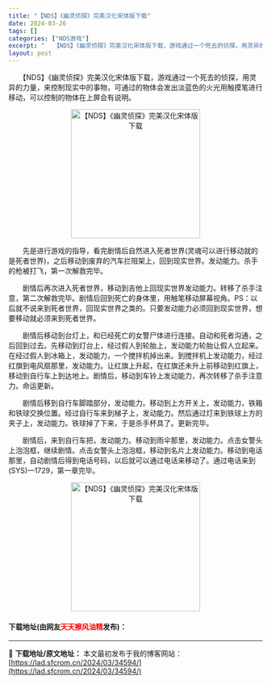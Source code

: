 ```yaml
---
title: "【NDS】《幽灵侦探》完美汉化宋体版下载"
date: 2024-03-26
tags: []
categories: ["NDS游戏"]
excerpt: "　　【NDS】《幽灵侦探》完美汉化宋体版下载，游戏通过一个死去的侦探，用灵异的力量，来控制现实中的事物，可通过的物体会发出淡蓝色的火光用触摸笔进行移动，可以控制的物体在上屏会有说明。 　　先是进行游戏的指导，看完剧情后自然进入死者世界(灵魂可以进行移动就的是死者世界)，之后移动到废弃的汽车拦阻架上，&hellip;"
layout: post
---
```


 <p>　　【NDS】《幽灵侦探》完美汉化宋体版下载，游戏通过一个死去的侦探，用灵异的力量，来控制现实中的事物，可通过的物体会发出淡蓝色的火光用触摸笔进行移动，可以控制的物体在上屏会有说明。</p> <p align="center"><img align="" border="0" src="https://lad.sfcrom.cn/wp-content/uploads/2024/03/20240326_66022e63e2e80.png" width="256" alt="【NDS】《幽灵侦探》完美汉化宋体版下载" /></p> <p>　　先是进行游戏的指导，看完剧情后自然进入死者世界(灵魂可以进行移动就的是死者世界)，之后移动到废弃的汽车拦阻架上，回到现实世界。发动能力。杀手的枪被打飞，第一次解救完毕。</p> <p>　　剧情后再次进入死者世界，移动到吉他上回现实世界发动能力。转移了杀手注意，第二次解救完毕。剧情后回到死亡的身体里，用触笔移动屏幕视角。PS：以后就不说来到死者世界，回现实世界之类的。只要发动能力必须回到现实世界，想要移动就必须来到死者世界。</p> <p>　　剧情后移动到台灯上，和已经死亡的女警尸体进行连接。自动和死者沟通，之后回到过去。先移动到灯台上，经过假人到轮胎上，发动能力轮胎让假人立起来。在经过假人到冰箱上，发动能力，一个搅拌机掉出来。到搅拌机上发动能力，经过红旗到电风扇那里，发动能力。让红旗上升起，在红旗还未升上前移动到红旗上，移动到自行车上到达地上。剧情后，移动到车铃上发动能力，再次转移了杀手注意力。命运更新。</p> <p>　　剧情后移到自行车脚踏部分，发动能力。移动到上方开关上，发动能力，铁箱和铁球交换位置。经过自行车来到梯子上，发动能力。然后通过灯来到铁球上方的夹子上，发动能力。铁球掉了下来，于是杀手杯具了。更新完毕。</p> <p>　　剧情后，来到自行车把，发动能力。移动到雨伞那里，发动能力。点击女警头上泡泡框，继续剧情。点击女警头上泡泡框，移动到名片上发动能力。移动到电话那里，自动剧情后得到电话号码，以后就可以通过电话来移动了。通过电话来到(SYS)&mdash;1729，第一章完毕。</p> <p align="center"><img align="" border="0" src="https://lad.sfcrom.cn/wp-content/uploads/2024/03/20240326_66022e6463d2b.png" width="256" alt="【NDS】《幽灵侦探》完美汉化宋体版下载" /></p> <p><h4>下载地址(由网友<font color="red">天天擦风油精</font>发布)：</h4></p> 

---
📖 **下载地址/原文地址：** 本文最初发布于我的博客网站：[https://lad.sfcrom.cn/2024/03/34594/](https://lad.sfcrom.cn/2024/03/34594/)
